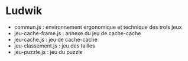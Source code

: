 Ludwik
========


* commun.js : environnement ergonomique et technique des trois jeux
* jeu-cache-frame.js : annexe du jeu de cache-cache
* jeu-cache.js : jeu de cache-cache
* jeu-classement.js : jeu des tailles
* jeu-puzzle.js : jeu du puzzle


